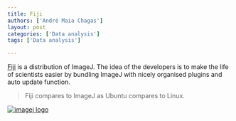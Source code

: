 ```yaml
---
title: Fiji
authors: ['André Maia Chagas']
layout: post
categories: ['Data analysis']
tags: ['Data analysis']

---
```


[Fiji](http://fiji.sc/Fiji) is a distribution of ImageJ. The idea of the developers is to make the life of scientists easier by bundling ImageJ with nicely organised plugins and auto update function.

> Fiji compares to ImageJ as Ubuntu compares to Linux.

[ <img src="https://i1.wp.com/rsbweb.nih.gov/ij/images/imagej-logo.gif?w=800" alt="imagej logo" data-recalc-dims="1" />](http://openeuroscience.wordpress.com/software/imagej/ "ImageJ")
